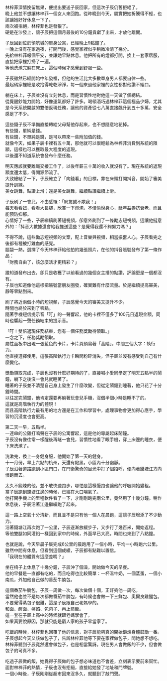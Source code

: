 林梓菲深情挽留無果，便提出要送子辰回家，但這次子辰仍舊拒絕了。  
晚上他並不想讓林梓菲一個女人來回跑。從昨晚到今天，屬實把她折騰得不輕，也該讓她好好休息一下了。  
兩次被拒絕，林梓菲也是發狠了。  
硬是在沙發上，讓子辰把這個月最後的10分鐘貢獻了出來，才放他離開。  

子辰回到位於領航城的單身公寓，已經晚上9點鐘了。  
一晚上沒有在家過夜，打開門後，感覺家裡似乎稍微冷清了幾分。  
先給林梓菲報個平安，並讓她早點休息。他把所有的燈都打開，換上一套家居服，直接把家裡打掃了一遍。  
等他洗漱完躺在床上，這個時候才感覺到舒服一些。  

子辰雖然已經開始中年發福，但他的生活比大多數單身男人都要自律一些。  
最起碼家裡總是收拾得乾乾淨淨，每一個來過他家裡的女性都對他讚不絕口。  

躺在床上，子辰並沒有立刻休息，而是習慣性地對他這一天做了個總結。  
從覺醒鈔能力開始，好像運氣都好了許多。喝頓酒巧遇林梓菲這個極品少婦，尤其是今天系統開啟的雙倍返現任務，讓他的資產從七八萬直接飆升到五十多萬，安全感足了不少。  

這些錢子辰不準備直接轉給父母幫他存起來，也不想隨意地花掉。  
有些錢，單純是錢。  
有些錢，不單純是錢，是可以帶來一些附加值的錢。  
就像今天，如果子辰卡裡有五十萬，那他就可以很輕鬆為林梓菲消費到系統的限額，這樣也可以獲取最大程度的返現。  
以後還不知道系統會發布什麼任務。  

明天應該就要離職交接工作了，以後年薪三十萬的收入就沒有了。現在系統的返現額度還太低，得開源節流了。  
大致總結了一下，子辰確立了「向錢看」的目標，靠在床頭打開抖音，開始了審美提升訓練。  
美女跳舞，點讚上滑；還是美女跳舞，繼續點讚繼續上滑。  

子辰刷了一會兒，不由感慨：「網友誠不欺我！」  
每天看看妞，看看大長腿，欣賞一下燈泡，不僅愉悅身心，延年益壽抗衰老，而且能預防抑郁。  
心情好了一些，子辰繼續刷著短視頻，卻意外刷到了一條勵志短視頻，這讓他挺意外的：「抖音大數據還會給我推送這些？是覺得我還不夠努力嗎？」  

不得不說，這些勵志短視頻的文案，配上音樂與視頻，相當振奮人心。子辰看完之後都有種被打雞血的感覺。  
腦袋一熱，選擇了今天林梓菲給他拍的幾張照片，在他的抖音賬號發布了第一條作品：  
「財務自由了，該怎麼活才更精彩？」  

誰知道發布出去，卻只是收穫了以前看過的幾個女主播的點讚，評論更是一個都沒有。  
子辰也知道像他這樣把賬號當朋友圈發，確實難有什麼流量。於是繼續提高審美，靜等零點到來。  

刷了將近兩個小時的短視頻，子辰感覺今天的審美又提升不少。  
時間也終於來到了零點。  
隨著手機短信提示音「叮」的一聲響起，他的卡裡不僅多了100元日返現金額，同時也響起一聲任務結束的提示音。  

「叮！雙倍返現任務結束，您有一個任務獎勵待領取。」  
一念之下，任務獎勵領取。  
屬性面板中出現一張藍色的卡片，卡片頁頭寫著「高階」，中間三個大字：執行力。  
他直接選擇使用，這張高階執行力卡瞬間粉碎消失，但子辰並沒有感受到自己有什麼變化。  

獎勵領取完成，子辰也沒有什麼好期待的了，直接喊小愛同學定了明天五點半的鬧鐘，躺下之後沒一會兒就睡著了。  
睡著的子辰並不清楚自己身上發生了什麼改變，但從定鬧鐘到睡著，他只花了十分鐘時間。  
以往定完鬧鐘，他肯定還要再躺著玩會兒手機，沒個半個小時是睡不了的。  
這就是高階執行力的體現！  
而且高階執行力最有用的地方還是在工作和學習中，處理事物會更加得心應手，學習的沉浸度也會更高。  

第二天一早，五點半。  
一連串的公雞打鳴聲在子辰的公寓響起，這是他的專屬起床鬧鐘。  
子辰沒有像往常一樣醒後再瞇一會兒，習慣性地看了眼手機，穿上床邊的睡衣，便下床洗漱了。  

洗漱完，換上一身健身服，他開始了第一天的健身。  
十一月份，早上六點的杭州，天還有點黑，小區內十分幽靜。  
子辰沿著道路跑到小區門口，在門衛驚奇的目光中打了個招呼，便向著錢塘江方向慢跑而去。  

太久不鍛煉的他，並不敢快速跑步，哪怕是這樣慢跑也讓他的呼吸開始變粗。  
當子辰跑到錢塘江邊的時候，已經在大口喘氣了。  
他打開手機上的里程軟件看了一下，才剛剛跑完兩公里，竟然用了十幾分鐘。稍作休息後，子辰沿著江邊繼續跑了起來。  

這一路上空氣十分清新，而且並不是只有他一個人在晨跑，這讓子辰增添了不少動力。  
沿著錢塘江再次跑了一公里，子辰逐漸放緩步子，又步行了幾百米，開始返程。  
等他雙腿如同灌鉛一樣回到家中的時候，外面早已大亮，時間也來到了八點鐘。  

也就是說，今天早晨子辰完成6公里的晨跑用了一個小時，平均一小時跑六公里。  
雖然中間有休息，但看到這個成績，子辰都有點難以置信。  
「我現在的體質有這麼差嗎？」  

坐在椅子上休息了十幾分鐘，子辰沖了個澡，開始做今天的早餐。  
他的早餐是一直都有吃的，而且吃得也比較簡單：一杯溫牛奶，一個蒸蛋，一個小南瓜，外加他自己做的番茄牛腩包。  

這個番茄牛腩包，子辰一周做一次，每次做個十個，正好夠他一周吃。  
當然他也並不是每次都做番茄牛腩包，有時候也會做一下三鮮包、奧爾良雞腿包。  
不要覺得蒸包子很難，這是子辰跟自己老媽學的。  
和面、醒面、盤餡、包包子、再上蒸籠。  
這一套在子辰上高中的時候就跟老媽學會了。  
如果真要說原因，那就只能是窮人家的孩子早當家了。  

吃飯的時候，林梓菲也回覆了他的信息，對子辰能夠真的開始鍛煉身體鼓勵一番。  
子辰想起今天又該做包子了，告訴林梓菲他等下要在家裡做包子，問她想不想吃。  
林梓菲聽到子辰竟然還會做包子，也是相當驚訝。現在男人會做飯的不少，但會做包子的可真不多。  

吃過子辰做的飯，她覺得子辰做的包子想必味道也不會差，立刻表示要前來幫忙。  
面對林梓菲的熱情，子辰也沒有拒絕，直接給她發了地址和門牌號。  
一個小時後，子辰剛剛從超市回來沒多久，就聽到了敲門聲。  
